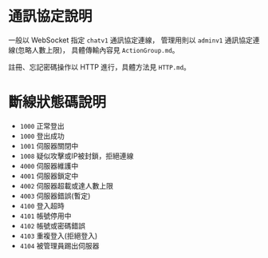 # 通訊協定說明
一般以 WebSocket 指定 `chatv1` 通訊協定連線，
管理用則以 `adminv1` 通訊協定連線(忽略人數上限)，
具體傳輸內容見 `ActionGroup.md`。

註冊、忘記密碼操作以 HTTP 進行，具體方法見 `HTTP.md`。

# 斷線狀態碼說明
* `1000` 正常登出
* `1000` 登出成功
* `1001` 伺服器關閉中
* `1008` 疑似攻擊或IP被封鎖，拒絕連線
* `4000` 伺服器維護中
* `4001` 伺服器鎖定中
* `4002` 伺服器超載或達人數上限
* `4003` 伺服器錯誤(暫定)
* `4100` 登入超時
* `4101` 帳號停用中
* `4102` 帳號或密碼錯誤
* `4103` 重複登入(拒絕登入)
* `4104` 被管理員踢出伺服器